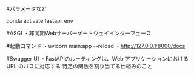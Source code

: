 #パラメータなど

<!-- 仮想環境に入る -->
conda activate fastapi_env 


#ASGI
・非同期Webサーバーゲートウェイインターフェース

#起動コマンド
・uvicorn main:app --reload 
・http://127.0.0.1:8000/docs

#Swagger UI
・FastAPIのルーティングは、Web アプリケーションにおけるURL のパスに対応する
  特定の関数を割り当てる仕組みのこと